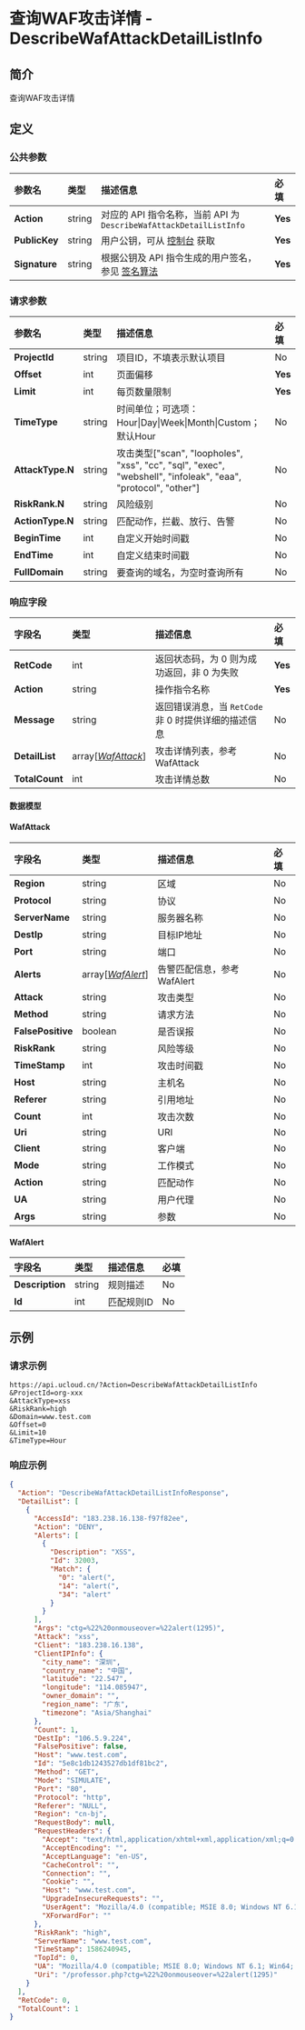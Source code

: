 # 查询WAF攻击详情 - DescribeWafAttackDetailListInfo

## 简介

查询WAF攻击详情









## 定义

### 公共参数

| 参数名 | 类型 | 描述信息 | 必填 |
|:---|:---|:---|:---|
| **Action**     | string  | 对应的 API 指令名称，当前 API 为 `DescribeWafAttackDetailListInfo`                        | **Yes** |
| **PublicKey**  | string  | 用户公钥，可从 [控制台](https://console.ucloud.cn/uapi/apikey) 获取                                             | **Yes** |
| **Signature**  | string  | 根据公钥及 API 指令生成的用户签名，参见 [签名算法](api/summary/signature.md)  | **Yes** |

### 请求参数

| 参数名 | 类型 | 描述信息 | 必填 |
|:---|:---|:---|:---|
| **ProjectId** | string | 项目ID，不填表示默认项目 |No|
| **Offset** | int | 页面偏移 |**Yes**|
| **Limit** | int | 每页数量限制 |**Yes**|
| **TimeType** | string | 时间单位；可选项：Hour\|Day\|Week\|Month\|Custom；默认Hour |No|
| **AttackType.N** | string | 攻击类型["scan", "loopholes", "xss", "cc", "sql", "exec", "webshell", "infoleak", "eaa", "protocol", "other"] |No|
| **RiskRank.N** | string | 风险级别 |No|
| **ActionType.N** | string | 匹配动作，拦截、放行、告警 |No|
| **BeginTime** | int | 自定义开始时间戳 |No|
| **EndTime** | int | 自定义结束时间戳 |No|
| **FullDomain** | string | 要查询的域名，为空时查询所有 |No|

### 响应字段

| 字段名 | 类型 | 描述信息 | 必填 |
|:---|:---|:---|:---|
| **RetCode** | int | 返回状态码，为 0 则为成功返回，非 0 为失败 |**Yes**|
| **Action** | string | 操作指令名称 |**Yes**|
| **Message** | string | 返回错误消息，当 `RetCode` 非 0 时提供详细的描述信息 |No|
| **DetailList** | array[[*WafAttack*](#WafAttack)] | 攻击详情列表，参考WafAttack |No|
| **TotalCount** | int | 攻击详情总数 |No|

#### 数据模型


#### WafAttack

| 字段名 | 类型 | 描述信息 | 必填 |
|:---|:---|:---|:---|
| **Region** | string | 区域 |No|
| **Protocol** | string | 协议 |No|
| **ServerName** | string | 服务器名称 |No|
| **DestIp** | string | 目标IP地址 |No|
| **Port** | string | 端口 |No|
| **Alerts** | array[[*WafAlert*](#WafAlert)] | 告警匹配信息，参考WafAlert |No|
| **Attack** | string | 攻击类型 |No|
| **Method** | string | 请求方法 |No|
| **FalsePositive** | boolean | 是否误报 |No|
| **RiskRank** | string | 风险等级 |No|
| **TimeStamp** | int | 攻击时间戳 |No|
| **Host** | string | 主机名 |No|
| **Referer** | string | 引用地址 |No|
| **Count** | int | 攻击次数 |No|
| **Uri** | string | URI |No|
| **Client** | string | 客户端 |No|
| **Mode** | string | 工作模式 |No|
| **Action** | string | 匹配动作 |No|
| **UA** | string | 用户代理 |No|
| **Args** | string | 参数 |No|

#### WafAlert

| 字段名 | 类型 | 描述信息 | 必填 |
|:---|:---|:---|:---|
| **Description** | string | 规则描述 |No|
| **Id** | int | 匹配规则ID |No|

## 示例

### 请求示例
    
```
https://api.ucloud.cn/?Action=DescribeWafAttackDetailListInfo
&ProjectId=org-xxx
&AttackType=xss
&RiskRank=high
&Domain=www.test.com
&Offset=0
&Limit=10
&TimeType=Hour
```

### 响应示例
    
```json
{
  "Action": "DescribeWafAttackDetailListInfoResponse",
  "DetailList": [
    {
      "AccessId": "183.238.16.138-f97f82ee",
      "Action": "DENY",
      "Alerts": [
        {
          "Description": "XSS",
          "Id": 32003,
          "Match": {
            "0": "alert(",
            "14": "alert(",
            "34": "alert"
          }
        }
      ],
      "Args": "ctg=%22%20onmouseover=%22alert(1295)",
      "Attack": "xss",
      "Client": "183.238.16.138",
      "ClientIPInfo": {
        "city_name": "深圳",
        "country_name": "中国",
        "latitude": "22.547",
        "longitude": "114.085947",
        "owner_domain": "",
        "region_name": "广东",
        "timezone": "Asia/Shanghai"
      },
      "Count": 1,
      "DestIp": "106.5.9.224",
      "FalsePositive": false,
      "Host": "www.test.com",
      "Id": "5e8c1db1243527db1df81bc2",
      "Method": "GET",
      "Mode": "SIMULATE",
      "Port": "80",
      "Protocol": "http",
      "Referer": "NULL",
      "Region": "cn-bj",
      "RequestBody": null,
      "RequestHeaders": {
        "Accept": "text/html,application/xhtml+xml,application/xml;q=0.9,*/*;q=0.8",
        "AcceptEncoding": "",
        "AcceptLanguage": "en-US",
        "CacheControl": "",
        "Connection": "",
        "Cookie": "",
        "Host": "www.test.com",
        "UpgradeInsecureRequests": "",
        "UserAgent": "Mozilla/4.0 (compatible; MSIE 8.0; Windows NT 6.1; Win64; x64; Trident/4.0; .NET CLR 2.0.50727; SLCC2; .NET CLR 3.5.30729; .NET CLR 3.0.30729; Media Center PC 6.0; Tablet PC 2.0)",
        "XForwardFor": ""
      },
      "RiskRank": "high",
      "ServerName": "www.test.com",
      "TimeStamp": 1586240945,
      "TopId": 0,
      "UA": "Mozilla/4.0 (compatible; MSIE 8.0; Windows NT 6.1; Win64; x64; Trident/4.0; .NET CLR 2.0.50727; SLCC2; .NET CLR 3.5.30729; .NET CLR 3.0.30729; Media Center PC 6.0; Tablet PC 2.0)",
      "Uri": "/professor.php?ctg=%22%20onmouseover=%22alert(1295)"
    }
  ],
  "RetCode": 0,
  "TotalCount": 1
}
```





